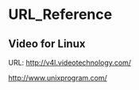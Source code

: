 # URL_Reference

## Video for Linux
URL: http://v4l.videotechnology.com/

http://www.unixprogram.com/
